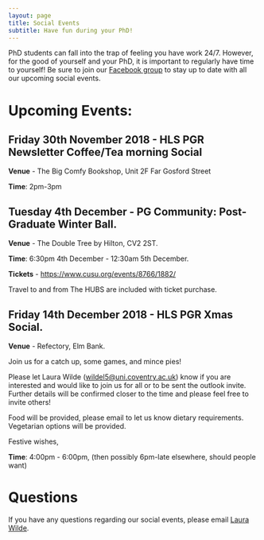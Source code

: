 ```yaml
---
layout: page
title: Social Events
subtitle: Have fun during your PhD!
---
```


PhD students can fall into the trap of feeling you have work 24/7. However, for the good of yourself and your PhD, it is important to regularly have time to yourself! Be sure to join our [Facebook group](https://www.facebook.com/groups/HLSsocials) to stay up to date with all our upcoming social events.

# Upcoming Events:


## Friday 30th November 2018 - HLS PGR Newsletter Coffee/Tea morning Social

**Venue** - The Big Comfy Bookshop, Unit 2F Far Gosford Street

**Time**: 2pm-3pm

## Tuesday 4th December - PG Community: Post-Graduate Winter Ball.

**Venue** - The Double Tree by Hilton, CV2 2ST.

**Time**: 6:30pm 4th December - 12:30am 5th December.

**Tickets** - https://www.cusu.org/events/8766/1882/

Travel to and from The HUBS are included with ticket purchase.


## Friday 14th December 2018 - HLS PGR Xmas Social.

**Venue** -  Refectory, Elm Bank.

Join us for a catch up, some games, and mince pies!

Please let Laura Wilde ([wildel5@uni.coventry.ac.uk](mailto:wildel5@uni.coventry.ac.uk)) know if you are interested and would like to join us for all or to be sent the outlook invite. Further details will be confirmed closer to the time and please feel free to invite others!

Food will be provided, please email to let us know dietary requirements. Vegetarian options will be provided. 

Festive wishes,

**Time**: 4:00pm - 6:00pm, (then possibly 6pm-late elsewhere, should people want)


# Questions

If you have any questions regarding our social events, please email [Laura Wilde](mailto:cov.pgrnewsletter+events@gmail.com).
